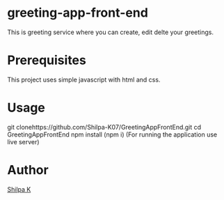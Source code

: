 # greeting-app-front-end
This is greeting service where you can create, edit delte your greetings.

# Prerequisites
This project uses simple javascript with html and css.

# Usage
git clonehttps://github.com/Shilpa-K07/GreetingAppFrontEnd.git
cd GreetingAppFrontEnd
npm install (npm i)
(For running the application use live server)

# Author
[Shilpa K](https://github.com/Shilpa-K07)


